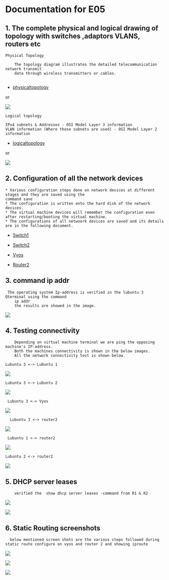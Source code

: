 # Documentation for E05

## 1. The complete physical and logical drawing of topology with switches ,adaptors VLANS, routers etc

```
Physical Topology

	The topology diagram illustrates the detailed telecommunication network transmit
	data through wireless transmitters or cables.
 
 ```

* [physicaltopology](/documentation/E05/E05physicaltopology.drawio)

or 


![](/documentation/E05/physicaltopologyexe5.JPG)
	
```
Logical topology

IPv4 subnets & Addresses - OSI Model Layer 3 information
VLAN information (Where those subnets are used) - OSI Model Layer 2 information

```
* [logicaltopology](/documentation/E05/E05logicaltopology.drawio)

or 


![](/documentation/E05/logicaltopologyex5.JPG)


## 2. Configuration of all the network devices
 ```
 * Various configuration steps done on network devices at different stages and they are saved using the 
 command save
 * The configuration is written onto the hard disk of the network devices. 
 * The virtual machine devices will remember the configuration even after restarting/booting the virtual machine.
 * The configurations of all netwoork devices are saved and its details are in the following document.
 
  ```

* [Switch1](/documentation/E05/switch1.cfg)

* [Switch2](/documentation/E05/switch2.cfg)

* [Vyos](/documentation/E05/vyos.cfg)

* [Router2](/documentation/E05/router2.cfg)


## 3. command ip addr

```
 The operating system Ip-address is verified in the lubuntu 3 Qterminal using the command 
	ip addr
	the results are showed in the image.
```
![](/documentation/E05/lubuntu3_ipaddress.JPG)

## 4. Testing connectivity

``` Connectivity test  is verified using the command ping and traceroute.
	Depending on virtual machine terminal we are ping the opposing machine's IP-address.
	Both the machines connectivity is shown in the below images.
    All the network connectivity test is shown below.
```
```
Lubuntu 3 <-> Lubuntu 1

```
![](/documentation/E05/lubuntu3-1_ping%2Ctraceroute.JPG)

```
Lubuntu 3 <-> Lubuntu 2

```
![](/documentation/E05/lubuntu3-2_ping%2Ctraceroute.JPG)

```
 Lubuntu 3 <-> Vyos
 ```
 ![](/documentation/E05/lubunutu3-vyos_ping%2Ctraceroute.JPG)

```
  Lubuntu 3 <-> router2
 ```
 ![](/documentation/E05/lubunutu3-router2_ping%2Ctraceroute.JPG)

```
 Lubuntu 1 <-> router2

 ```
![](/documentation/E05/lubuntu1-router2_ping%2Ctraceroute.JPG)

 ```
 Lubuntu 2 <-> router2

 ```
![](/documentation/E05/lubuntu2-router2_ping%2Ctraceroute.JPG)
 

 ## 5. DHCP server leases

``` 
    verified the  show dhcp server leases -command from R1 & R2

```
![](/documentation/E05/vyos_dhcpserver.JPG)

![](/documentation/E05/router2_dhcpserver.JPG)


## 6. Static Routing screenshots

```
  below mentioned screen shots are the various steps followed during static route configure on vyos and router 2 and showing iproute
```

![](/documentation/E05/vyosrouter1_showiproute.JPG)


![](/documentation/E05/router2_showiproute.JPG)


![](/documentation/E05/router2_showiproute_2.JPG)
